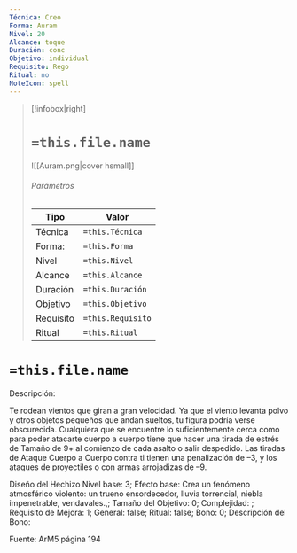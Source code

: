 ```yaml
---
Técnica: Creo
Forma: Auram
Nivel: 20
Alcance: toque 
Duración: conc  
Objetivo: individual
Requisito: Rego
Ritual: no
NoteIcon: spell
---
```


> [!infobox|right]
> # `=this.file.name`
> ![[Auram.png|cover hsmall]]
> ###### Parámetros
> Tipo |  Valor |
> ---|---|
> Técnica  | `=this.Técnica`  |
> Forma: | `=this.Forma`  |
> Nivel | `=this.Nivel`  |
> Alcance | `=this.Alcance` |
> Duración | `=this.Duración` |
> Objetivo | `=this.Objetivo` |
> Requisito | `=this.Requisito` |
> Ritual | `=this.Ritual` |

# `=this.file.name`
Descripción: <p>Te rodean vientos que giran a gran velocidad. Ya que el viento levanta polvo y otros objetos pequeños que andan sueltos, tu figura podría verse obscurecida. Cualquiera que se encuentre lo suficientemente cerca como para poder atacarte cuerpo a cuerpo tiene que hacer una tirada de estrés de Tamaño de 9+ al comienzo de cada asalto o salir despedido. Las tiradas de Ataque Cuerpo a Cuerpo contra ti tienen una penalización de –3, y los ataques de proyectiles o con armas arrojadizas de –9.</p>

Diseño del Hechizo
Nivel base: 3; Efecto base: Crea un fenómeno atmosférico violento: un trueno ensordecedor, lluvia torrencial, niebla impenetrable, vendavales.,;  Tamaño del Objetivo: 0; Complejidad: ; Requisito de Mejora: 1; General: false; Ritual: false; Bono: 0; Descripción del Bono: 

Fuente: ArM5 página 194